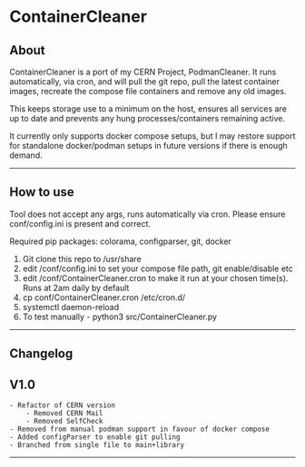 ContainerCleaner
=========================


About
-----------------
ContainerCleaner is a port of my CERN Project, PodmanCleaner. It runs automatically, via cron, and will pull the git repo, pull the latest container images, recreate the compose file containers and remove any old images. 

This keeps storage use to a minimum on the host, ensures all services are up to date and prevents any hung processes/containers remaining active.    

It currently only supports docker compose setups, but I may restore support for standalone docker/podman setups in future versions if there is enough demand.

______________________

How to use
---------------------
Tool does not accept any args, runs automatically via cron. Please ensure conf/config.ini is present and correct.

Required pip packages: colorama, configparser, git, docker 

1) Git clone this repo to /usr/share
2) edit /conf/config.ini to set your compose file path, git enable/disable etc
3) edit /conf/ContainerCleaner.cron to make it run at your chosen time(s). Runs at 2am daily by default
4) cp conf/ContainerCleaner.cron /etc/cron.d/
5) systemctl daemon-reload
6) To test manually - python3 src/ContainerCleaner.py

______________________


Changelog
---------------------
## V1.0
	- Refactor of CERN version
		- Removed CERN Mail
		- Removed SelfCheck
	- Removed from manual podman support in favour of docker compose
	- Added configParser to enable git pulling
	- Branched from single file to main+library
______________________
